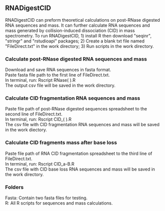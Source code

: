 ## RNADigestCID
RNADigestCID can preform theoretical calculations on post-RNase digested RNA sequences and mass. It can further calculate RNA sequences and mass generated by collision-induced dissociation (CID) in mass spectrometry. To run RNADigestCID, 1) install R then download "seqinr", "stringr" and "rstudioapi" packages; 2) Create a blank txt file named "FileDirect.txt" in the work directory; 3) Run scripts in the work directory.

### Calculate post-RNase digested RNA sequences and mass
Download and save RNA sequences in fasta format.
<br /> Paste fasta file path to the first line of FileDirect.txt.
<br /> In terminal, run: Rscript RNase( ).R
<br /> The output csv file will be saved in the work directory.

### Calculate CID fragmentation RNA sequences and mass
Paste file path of post-RNase digested sequences spreadsheet to the second line of FileDirect.txt.
<br /> In terminal, run: Rscript CID_( ).R
<br /> The csv file with CID fragmentation RNA sequences and mass will be saved in the work diectory.

### Calculate CID fragments mass after base loss
Paste file path of RNA CID fragmentation spreadsheet to the third line of FileDirect.txt.
<br /> In terminal, run: Rscript CID_a-B.R
<br /> The csv file with CID base loss RNA sequences and mass will be saved in the work directory.

### Folders
Fasta: Contain two fasta files for testing.
<br /> R: All R scripts for sequences and mass calculations. 
